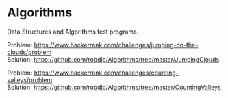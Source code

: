 # Algorithms
Data Structures and Algorithms test programs.

Problem: https://www.hackerrank.com/challenges/jumping-on-the-clouds/problem <br />
Solution: https://github.com/robdjc/Algorithms/tree/master/JumpingClouds

Problem: https://www.hackerrank.com/challenges/counting-valleys/problem <br />
Solution: https://github.com/robdjc/Algorithms/tree/master/CountingValleys
